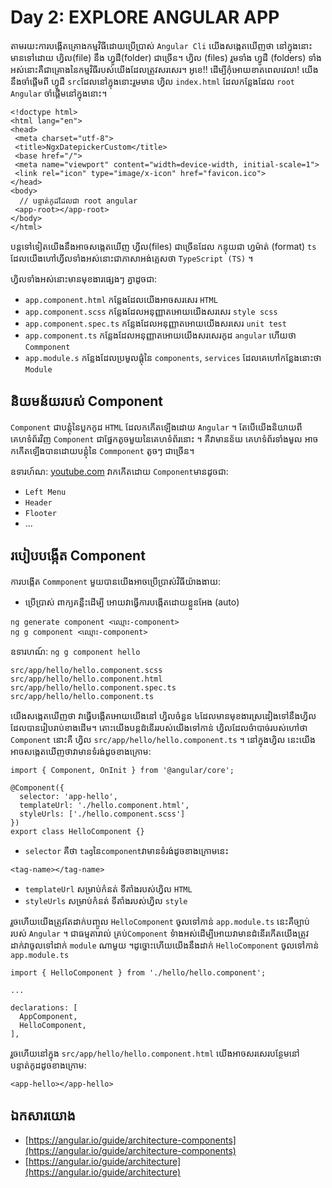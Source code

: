 # Day 2: EXPLORE ANGULAR APP
 
 តាមរយះការបង្កើតគ្រោងកម្មវិធីដោយប្រើប្រាស់ `Angular Cli` យើងសង្កេតឃើញថា នៅក្នុងនោះមានទៅដោយ ហ្វិល(file) នឹង ហ្វូដឺ(folder) ជាច្រើន។
 ហ្វិល (files) រួមទាំង ហ្វូដឺ (folders) ទាំងអស់នោះគឺជាគ្រោងនៃកម្មវិធីរបស់យើងដែលត្រូវសរសេរ។ អូខេ!! ដើម្បីកុំអោយខាតពេលវេលា! យើងនឹងចាំផ្ដើមពី ហ្វូដឺ `src`ដែលនៅក្នុងនោះរួមមាន ហ្វិល `index.html` ដែលកន្លែងដែល `root Angular` ចាំផ្ដើមនៅក្នុងនោះ។
 
 ```
 <!doctype html>
<html lang="en">
<head>
  <meta charset="utf-8">
  <title>NgxDatepickerCustom</title>
  <base href="/">
  <meta name="viewport" content="width=device-width, initial-scale=1">
  <link rel="icon" type="image/x-icon" href="favicon.ico">
</head>
<body>
   // បន្ទាត់កូដដែលជា root angular
  <app-root></app-root> 
</body>
</html>

 ```
 បន្ដទៅទៀតយើងនឹងអាចសង្កេតឃើញ ហ្វីល(files) ជាច្រើនដែល កន្ទុយជា ហ្វម៉ាត់ (format) `ts` ដែលយើងហៅហ្វីលទាំងអស់នោះជាភាសាអង់គ្លេសថា `TypeScript (TS)` ។
 
 ហ្វិលទាំងអស់នោះមានមុខងារផ្សេងៗ គ្នាដូចជា:
 - `app.component.html` កន្លែងដែលយើងអាចសរសេរ `HTML`
 - `app.component.scss` កន្លែងដែលអនុញ្ញាតអោយយើងសរសេរ `style scss`
 - `app.component.spec.ts` កន្លែងដែលអនុញ្ញាតអោយយើងសរសេរ `unit test`
 - `app.component.ts` កន្លែងដែលអនុញ្ញាតអោយយើងសរសេរកូដ `angular` ហើយថា `Commponent`
 - `app.module.s` កន្លែងដែលប្រមូលផ្ដុំនៃ `components`, `services` ដែលគេហៅកន្លែងនោះថា `Module`
 
 ## និយមន័យរបស់ Component
 
`Component` ជាបន្ដុំនៃប្លកកូដ `HTML` ដែលកកើតឡើងដោយ `Angular` ។ តែបើយើងនិយាយពីគេហទំព័រវិញ `Component` ជាផ្នែកតូចមួយនៃគេហទំព័រនោះ ។ គឺវាមានន័យ គេហទំព័រទាំងមូល អាចកកើតឡើងបានដោយបន្ដុំនៃ `Commponent` តូចៗ ជាច្រើន។

ឧទារហ៍ណ: [youtube.com](https://www.youtube.com/) វាកកើតដោយ `Component`មានដូចជា:

- `Left Menu`
- `Header`
- `Flooter`
-  ...
 
 ## របៀបបង្កើត Component
 
 ការបង្កើត `Commponent` មួយបានយើងអាចប្រើប្រាស់វិធីយ៉ាងងាយ:
 - ប្រើប្រាស់ ពាក្យគន្លឺះដើម្បី អោយវាធ្វើការបង្កើតដោយខ្លួនអែង (auto)
```
ng generate component <ឈ្មោះ-component>
ng g component <ឈ្មោះ-component>
```
 ឧទារហណ៍: `ng g component hello`
 ```
 src/app/hello/hello.component.scss
 src/app/hello/hello.component.html
 src/app/hello/hello.component.spec.ts
 src/app/hello/hello.component.ts
 ```
 យើងសង្កេតឃើញថា វាធ្វើបង្កើតអោយយើងនៅ ហ្វិលចំនួន ៤ដែលមានមុខងារស្រដៀងទៅនឹងហ្វិលដែលបានរៀបរាប់ខាងដើម។ តោះយើងបន្ដដំនើររបស់យើងទៅកាន់ ហ្វិលដែលចំាបាច់របស់ហៅថា `Component` នោះគឺ ហ្វិល `src/app/hello/hello.component.ts` ។ នៅក្នុងហ្វិល នេះយើងអាចសង្កេតឃេីញថាវាមានទំរង់ដូចខាងក្រោម:
```
import { Component, OnInit } from '@angular/core';

@Component({
  selector: 'app-hello',
  templateUrl: './hello.component.html',
  styleUrls: ['./hello.component.scss']
})
export class HelloComponent {}
```
- `selector` គឺថា `tag`នៃ`component`វាមានទំរង់ដូចខាងក្រោមនេះ
```
<tag-name></tag-name>
```
- `templateUrl` សម្រាប់កំនត់ ទីតាំងរបស់ហ្វិល `HTML`
- `styleUrls` សម្រាប់កំនត់ ទីតាំងរបស់ហ្វិល `style`

រួចហើយយើងត្រូវតែដាក់បញ្ចូល `HelloComponent` ចូលទៅកាន់ `app.module.ts` នេះគឺច្បាប់របស់ `Angular` ។ ជាធម្មតារាល់ គ្រប់`Component` ទំាងអស់ដើម្បីអោយវាមានដំនើរកើតយើងត្រូវដាក់វាចូលទៅដាក់ `module` ណាមួយ ។ដូច្នោះហើយយើងនឹងដាក់ `HelloComponent` ចូលទៅកាន់ `app.module.ts`
```
import { HelloComponent } from './hello/hello.component';

...

declarations: [
  AppComponent,
  HelloComponent,
],
```

រួចហើយនៅក្នុង `src/app/hello/hello.component.html` យើងអាចសរសេរបន្ថែមនៅបន្ទាត់កូដដូចខាងក្រោម:

```
<app-hello></app-hello>
```

## ឯកសារយោង
- [https://angular.io/guide/architecture-components](https://angular.io/guide/architecture-components)
- [https://angular.io/guide/architecture](https://angular.io/guide/architecture)
